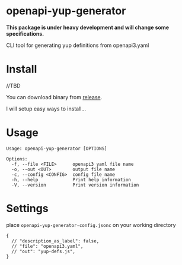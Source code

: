 # openapi-yup-generator

**This package is under heavy development and will change some specifications.**

CLI tool for generating yup definitions from openapi3.yaml

# Install

//TBD

You can download binary from [release](https://github.com/igtm/openapi-yup-generator/releases).

I will setup easy ways to install...

# Usage

```
Usage: openapi-yup-generator [OPTIONS]

Options:
  -f, --file <FILE>      openapi3 yaml file name
  -o, --out <OUT>        output file name
  -c, --config <CONFIG>  config file name
  -h, --help             Print help information
  -V, --version          Print version information
```

# Settings

place `openapi-yup-generator-config.jsonc` on your working directory

```jsonc
{
  // "description_as_label": false,
  // "file": "openapi3.yaml",
  // "out": "yup-defs.js",
}
```
